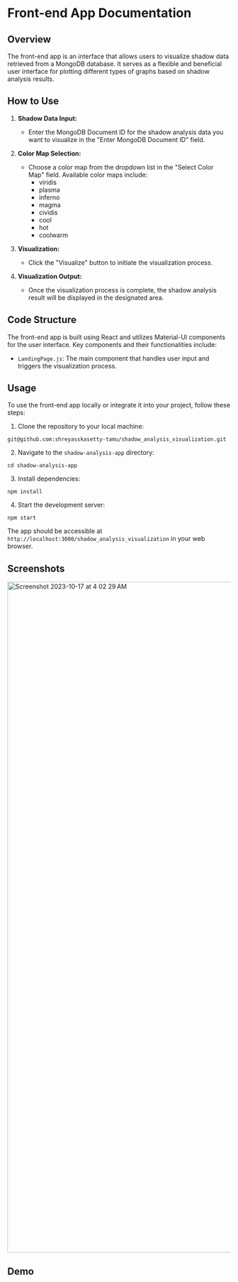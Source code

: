 # Front-end App Documentation

## Overview

The front-end app is an interface that allows users to visualize shadow data retrieved from a MongoDB database. It serves as a flexible and beneficial user interface for plotting different types of graphs based on shadow analysis results.

## How to Use

1. **Shadow Data Input:**
   - Enter the MongoDB Document ID for the shadow analysis data you want to visualize in the "Enter MongoDB Document ID" field.

2. **Color Map Selection:**
   - Choose a color map from the dropdown list in the "Select Color Map" field. Available color maps include:
     - viridis
     - plasma
     - inferno
     - magma
     - cividis
     - cool
     - hot
     - coolwarm

3. **Visualization:**
   - Click the "Visualize" button to initiate the visualization process.

4. **Visualization Output:**
   - Once the visualization process is complete, the shadow analysis result will be displayed in the designated area.

## Code Structure

The front-end app is built using React and utilizes Material-UI components for the user interface. Key components and their functionalities include:

- `LandingPage.js`: The main component that handles user input and triggers the visualization process.

## Usage

To use the front-end app locally or integrate it into your project, follow these steps:

1. Clone the repository to your local machine:
```
git@github.com:shreyasskasetty-tamu/shadow_analysis_visualization.git
```
2. Navigate to the `shadow-analysis-app` directory:
```
cd shadow-analysis-app
```
3. Install dependencies:
```
npm install
```

4. Start the development server:
```
npm start
```
The app should be accessible at `http://localhost:3000/shadow_analysis_visualization` in your web browser.

## Screenshots

<img width="1512" alt="Screenshot 2023-10-17 at 4 02 29 AM" src="https://github.com/shreyasskasetty-tamu/shadow_analysis_visualization/assets/142867885/6323283f-dff4-4569-b5c4-9ee987f91a54">

## Demo







